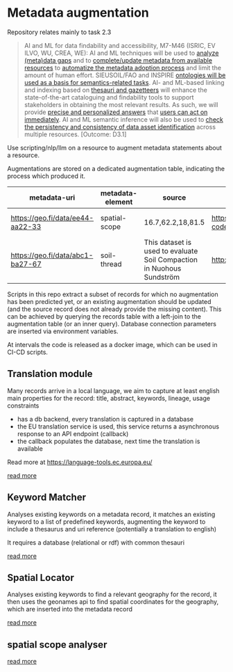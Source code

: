 # Metadata augmentation

Repository relates mainly to task 2.3

>  AI and ML for data findability and accessibility, M7-M46 (ISRIC, EV ILVO, WU, CREA, WE): AI and 
>  ML techniques will be used to [analyze (meta)data gaps](#9) and to [complete/update metadata from available resources](#10) 
>  to [automatize the metadata adoption process](#11) and limit the amount of human effort. SIEUSOIL/FAO and INSPIRE 
>  [ontologies will be used as a basis for semantics-related tasks](#13). AI- and ML-based linking and indexing based on 
>  [thesauri and gazetteers](12) will enhance the state-of-the-art cataloguing and findability tools to support stakeholders in 
>  obtaining the most relevant results. As such, we will provide [precise and personalized answers](#14) that [users can act 
>  on immediately](#15). AI and ML semantic inference will also be used to [check the persistency and consistency of data 
>  asset identification](#16) across multiple resources. [Outcome: D3.1]


Use scripting/nlp/llm on a resource to augment metadata statements about a resource.

Augmentations are stored on a dedicated augmentation table, indicating the process which produced it.

| metadata-uri | metadata-element | source | value | proces | date |
| --- | --- | --- | --- | --- | --- |
| https://geo.fi/data/ee44-aa22-33 | spatial-scope | 16.7,62.2,18,81.5 |  https://inspire.ec.europa.eu/metadata-codelist/SpatialScope/national | spatial-scope-analyser | 2024-07-04 |
| https://geo.fi/data/abc1-ba27-67 | soil-thread | This dataset is used to evaluate Soil Compaction in Nuohous Sundström | http://aims.fao.org/aos/agrovoc/c_7163 | keyword-analyser | 2024-06-28 |

Scripts in this repo extract a subset of records for which no augmentation has been predicted yet, or an existing augmentation should be updated (and the source record does not already provide the missing content). This can be achieved by querying the records table with a left-join to the augmentation table (or an inner query). Database connection parameters are inserted via environment variables.

At intervals the code is released as a docker image, which can be used in CI-CD scripts.

## Translation module

Many records arrive in a local language, we aim to capture at least english main properties for the record: title, abstract, keywords, lineage, usage constraints

- has a db backend, every translation is captured in a database
- the EU translation service is used, this service returns a asynchronous response to an API endpoint (callback)
- the callback populates the database, next time the translation is available

Read more at <https://language-tools.ec.europa.eu/>

[read more](./translation/)

## Keyword Matcher

Analyses existing keywords on a metadata record, it matches an existing keyword to a list of predefined keywords, augmenting the keyword to include a thesaurus and uri reference (potentially a translation to english)

It requires a database (relational or rdf) with common thesauri

[read more](./keyword-matcher/)

## Spatial Locator

Analyses existing keywords to find a relevant geography for the record, it then uses the geonames api to find spatial coordinates for the geography, which are inserted into the metadata record

[read more](./spatial-locator/)

## spatial scope analyser

[read more](./spatial-scope-analyser/)
